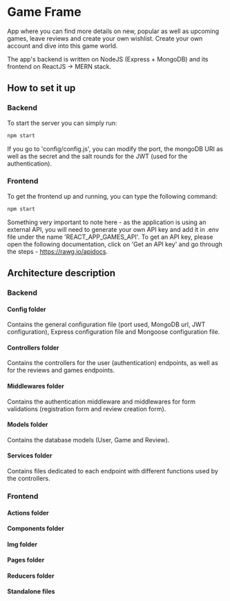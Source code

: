 # Game Frame

App where you can find more details on new, popular as well as upcoming games, leave reviews and create your own wishlist. Create your own account and dive into this game world. 

The app's backend is written on NodeJS (Express + MongoDB) and its frontend on ReactJS -> MERN stack.

## How to set it up

### Backend

To start the server you can simply run:

```bash
npm start
```

If you go to 'config/config.js', you can modify the port, the mongoDB URI as well as the secret and the salt rounds for the JWT (used for the authentication). 

### Frontend

To get the frontend up and running, you can type the following command:

```bash
npm start
```

Something very important to note here - as the application is using an external API, you will need to generate your own API key and add it in .env file under the name 'REACT_APP_GAMES_API'. To get an API key, please open the following documentation, click on 'Get an API key' and go through the steps - https://rawg.io/apidocs. 

## Architecture description

### Backend

#### Config folder

Contains the general configuration file (port used, MongoDB url, JWT configuration), Express configuration file and Mongoose configuration file.

#### Controllers folder

Contains the controllers for the user (authentication) endpoints, as well as for the reviews and games endpoints. 

#### Middlewares folder

Contains the authentication middleware and middlewares for form validations (registration form and review creation form).

#### Models folder

Contains the database models (User, Game and Review).

#### Services folder

Contains files dedicated to each endpoint with different functions used by the controllers.

### Frontend

#### Actions folder

#### Components folder

#### Img folder

#### Pages folder

#### Reducers folder

#### Standalone files